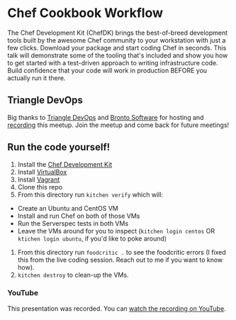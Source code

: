 # Chef Cookbook Workflow

The Chef Development Kit (ChefDK) brings the best-of-breed development tools built by the awesome Chef community to your workstation with just a few clicks. Download your package and start coding Chef in seconds.  This talk will demonstrate some of the tooling that's included and show you how to get started with a test-driven approach to writing infrastructure code.  Build confidence that your code will work in production BEFORE you actually run it there.

## Triangle DevOps

Big thanks to [Triangle DevOps](http://www.meetup.com/Triangle-DevOps) and [Bronto Software](http://bronto.com/) for hosting and [recording](https://www.youtube.com/watch?v=j-dpPB2S6y8) this meetup.  Join the meetup and come back for future meetings!

## Run the code yourself!

1. Install the [Chef Development Kit](downloads.chef.io/chef-dk/)
1. Install [VirtualBox](https://www.virtualbox.org/wiki/Downloads)
1. Install [Vagrant](https://www.vagrantup.com/downloads.html)
1. Clone this repo
1. From this directory run `kitchen verify` which will:
  * Create an Ubuntu and CentOS VM
  * Install and run Chef on both of those VMs
  * Run the Serverspec tests in both VMs
  * Leave the VMs around for you to inspect (`kitchen login centos` OR `ktichen login ubuntu`, if you'd like to poke around)
1. From this directory run `foodcritic .` to see the foodcritic errors (I fixed this from the live coding session.  Reach out to me if you want to know how).
1. `kitchen destroy` to clean-up the VMs.

### YouTube

This presentation was recorded.  You can [watch the recording on YouTube](https://www.youtube.com/watch?v=j-dpPB2S6y8).
